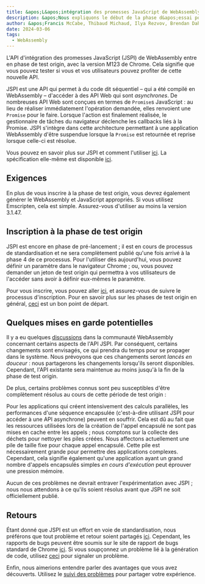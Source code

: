 ```yaml
---
title: &apos;L&apos;intégration des promesses JavaScript de WebAssembly (JSPI) entre en phase de test origin&apos;
description: &apos;Nous expliquons le début de la phase d&apos;essai pour le JSPI&apos;
author: &apos;Francis McCabe, Thibaud Michaud, Ilya Rezvov, Brendan Dahl&apos;
date: 2024-03-06
tags:
  - WebAssembly
---
```

L&apos;API d&apos;intégration des promesses JavaScript (JSPI) de WebAssembly entre en phase de test origin, avec la version M123 de Chrome. Cela signifie que vous pouvez tester si vous et vos utilisateurs pouvez profiter de cette nouvelle API.

JSPI est une API qui permet à du code dit séquentiel – qui a été compilé en WebAssembly – d&apos;accéder à des API Web qui sont _asynchrones_. De nombreuses API Web sont conçues en termes de `Promise`s JavaScript : au lieu de réaliser immédiatement l&apos;opération demandée, elles renvoient une `Promise` pour le faire. Lorsque l&apos;action est finalement réalisée, le gestionnaire de tâches du navigateur déclenche les callbacks liés à la Promise. JSPI s&apos;intègre dans cette architecture permettant à une application WebAssembly d&apos;être suspendue lorsque la `Promise` est retournée et reprise lorsque celle-ci est résolue.

<!--truncate-->
Vous pouvez en savoir plus sur JSPI et comment l&apos;utiliser [ici](https://v8.dev/blog/jspi). La spécification elle-même est disponible [ici](https://github.com/WebAssembly/js-promise-integration).

## Exigences

En plus de vous inscrire à la phase de test origin, vous devrez également générer le WebAssembly et JavaScript appropriés. Si vous utilisez Emscripten, cela est simple. Assurez-vous d&apos;utiliser au moins la version 3.1.47.

## Inscription à la phase de test origin

JSPI est encore en phase de pré-lancement ; il est en cours de processus de standardisation et ne sera complètement publié qu&apos;une fois arrivé à la phase 4 de ce processus. Pour l&apos;utiliser dès aujourd&apos;hui, vous pouvez définir un paramètre dans le navigateur Chrome ; ou, vous pouvez demander un jeton de test origin qui permettra à vos utilisateurs de l&apos;accéder sans avoir à définir eux-mêmes le paramètre.

Pour vous inscrire, vous pouvez aller [ici](https://developer.chrome.com/origintrials/#/register_trial/1603844417297317889), et assurez-vous de suivre le processus d&apos;inscription. Pour en savoir plus sur les phases de test origin en général, [ceci](https://developer.chrome.com/docs/web-platform/origin-trials) est un bon point de départ.

## Quelques mises en garde potentielles

Il y a eu quelques [discussions](https://github.com/WebAssembly/js-promise-integration/issues) dans la communauté WebAssembly concernant certains aspects de l&apos;API JSPI. Par conséquent, certains changements sont envisagés, ce qui prendra du temps pour se propager dans le système. Nous prévoyons que ces changements seront *lancés en douceur* : nous partagerons les changements lorsqu&apos;ils seront disponibles. Cependant, l&apos;API existante sera maintenue au moins jusqu&apos;à la fin de la phase de test origin.

De plus, certains problèmes connus sont peu susceptibles d&apos;être complètement résolus au cours de cette période de test origin :

Pour les applications qui créent intensivement des calculs parallèles, les performances d&apos;une séquence encapsulée (c&apos;est-à-dire utilisant JSPI pour accéder à une API asynchrone) peuvent en souffrir. Cela est dû au fait que les ressources utilisées lors de la création de l&apos;appel encapsulé ne sont pas mises en cache entre les appels ; nous comptons sur la collecte des déchets pour nettoyer les piles créées.
Nous affectons actuellement une pile de taille fixe pour chaque appel encapsulé. Cette pile est nécessairement grande pour permettre des applications complexes. Cependant, cela signifie également qu&apos;une application ayant un grand nombre d&apos;appels encapsulés simples _en cours d&apos;exécution_ peut éprouver une pression mémoire.

Aucun de ces problèmes ne devrait entraver l&apos;expérimentation avec JSPI ; nous nous attendons à ce qu&apos;ils soient résolus avant que JSPI ne soit officiellement publié.

## Retours

Étant donné que JSPI est un effort en voie de standardisation, nous préférons que tout problème et retour soient partagés [ici](https://github.com/WebAssembly/js-promise-integration/issues). Cependant, les rapports de bugs peuvent être soumis sur le site de rapport de bugs standard de Chrome [ici](https://issues.chromium.org/new). Si vous soupçonnez un problème lié à la génération de code, utilisez [ceci](https://github.com/emscripten-core/emscripten/issues) pour signaler un problème.

Enfin, nous aimerions entendre parler des avantages que vous avez découverts. Utilisez le [suivi des problèmes](https://github.com/WebAssembly/js-promise-integration/issues) pour partager votre expérience.
